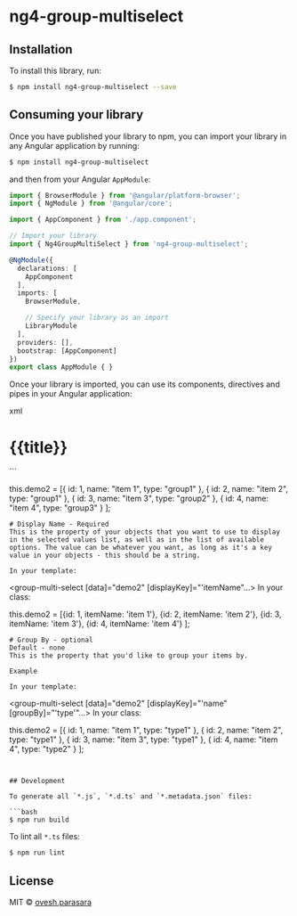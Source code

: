 # ng4-group-multiselect

## Installation

To install this library, run:

```bash
$ npm install ng4-group-multiselect --save
```

## Consuming your library

Once you have published your library to npm, you can import your library in any Angular application by running:

```bash
$ npm install ng4-group-multiselect
```

and then from your Angular `AppModule`:

```typescript
import { BrowserModule } from '@angular/platform-browser';
import { NgModule } from '@angular/core';

import { AppComponent } from './app.component';

// Import your library
import { Ng4GroupMultiSelect } from 'ng4-group-multiselect';

@NgModule({
  declarations: [
    AppComponent
  ],
  imports: [
    BrowserModule,

    // Specify your library as an import
    LibraryModule
  ],
  providers: [],
  bootstrap: [AppComponent]
})
export class AppModule { }
```

Once your library is imported, you can use its components, directives and pipes in your Angular application:

xml
<!-- You can now use your library component in app.component.html -->
<h1>
  {{title}}
</h1>
```
<group-multi-select [data]="demo2" [displayKey]="'name'" [groupBy]="'type'" [(ngModel)]="selectedItems" ></group-multi-select>

this.demo2 = [{ id: 1, name: "item 1", type: "group1" }, 
            { id: 2, name: "item 2", type: "group1" }, 
            { id: 3, name: "item 3", type: "group2" }, 
            { id: 4, name: "item 4", type: "group3" }
        ];
```
# Display Name - Required
This is the property of your objects that you want to use to display in the selected values list, as well as in the list of available options. The value can be whatever you want, as long as it's a key value in your objects - this should be a string.

In your template:
```
<group-multi-select [data]="demo2" [displayKey]="'itemName"...></group-multi-select>
In your class:

this.demo2 = [{id: 1, itemName: 'item 1'}, 
    {id: 2, itemName: 'item 2'}, 
    {id: 3, itemName: 'item 3'}, 
    {id: 4, itemName: 'item 4'}
];
```
# Group By - optional
Default - none
This is the property that you'd like to group your items by.

Example

In your template:
```
<group-multi-select [data]="demo2" [displayKey]="'name" [groupBy]="'type'"...></group-multi-select>
In your class:

this.demo2 = [{ id: 1, name: "item 1", type: "type1" }, 
    { id: 2, name: "item 2", type: "type1" }, 
    { id: 3, name: "item 3", type: "type1" }, 
    { id: 4, name: "item 4", type: "type2" }
];
```


## Development

To generate all `*.js`, `*.d.ts` and `*.metadata.json` files:

```bash
$ npm run build
```

To lint all `*.ts` files:

```bash
$ npm run lint
```

## License

MIT © [ovesh.parasara](mailto:ovesh.parasara@gmail.com)
